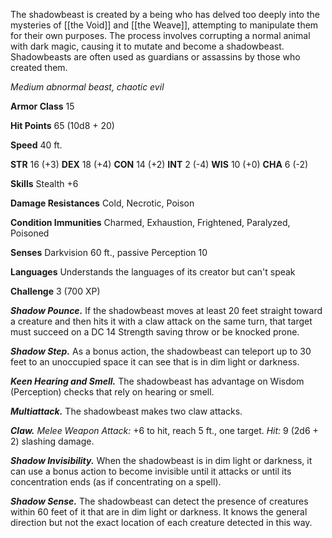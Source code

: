 
The shadowbeast is created by a being who has delved too deeply into the mysteries of [[the Void]] and [[the Weave]], attempting to manipulate them for their own purposes. The process involves corrupting a normal animal with dark magic, causing it to mutate and become a shadowbeast. Shadowbeasts are often used as guardians or assassins by those who created them.

_Medium abnormal beast, chaotic evil_

**Armor Class** 15

**Hit Points** 65 (10d8 + 20)

**Speed** 40 ft.

**STR** 16 (+3) **DEX** 18 (+4) **CON** 14 (+2) **INT** 2 (-4) **WIS** 10 (+0) **CHA** 6 (-2)

**Skills** Stealth +6

**Damage Resistances** Cold, Necrotic, Poison

**Condition Immunities** Charmed, Exhaustion, Frightened, Paralyzed, Poisoned

**Senses** Darkvision 60 ft., passive Perception 10

**Languages** Understands the languages of its creator but can't speak

**Challenge** 3 (700 XP)

_**Shadow Pounce.**_ If the shadowbeast moves at least 20 feet straight toward a creature and then hits it with a claw attack on the same turn, that target must succeed on a DC 14 Strength saving throw or be knocked prone.

_**Shadow Step.**_ As a bonus action, the shadowbeast can teleport up to 30 feet to an unoccupied space it can see that is in dim light or darkness.

_**Keen Hearing and Smell.**_ The shadowbeast has advantage on Wisdom (Perception) checks that rely on hearing or smell.

_**Multiattack.**_ The shadowbeast makes two claw attacks.

_**Claw.**_ _Melee Weapon Attack:_ +6 to hit, reach 5 ft., one target. _Hit:_ 9 (2d6 + 2) slashing damage.

_**Shadow Invisibility.**_ When the shadowbeast is in dim light or darkness, it can use a bonus action to become invisible until it attacks or until its concentration ends (as if concentrating on a spell).

_**Shadow Sense.**_ The shadowbeast can detect the presence of creatures within 60 feet of it that are in dim light or darkness. It knows the general direction but not the exact location of each creature detected in this way.

